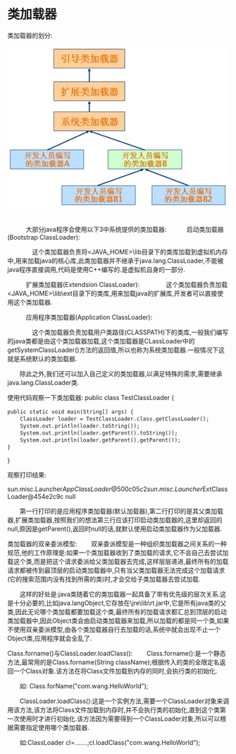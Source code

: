 # 类加载器

类加载器的划分:

<div align="center"> <img src="../pics/类加载器层级结构.png"/> </div><br>

　　　大部分java程序会使用以下3中系统提供的类加载器:
　　　启动类加载器(Bootstrap ClassLoader):

　　　　这个类加载器负责将<JAVA_HOME>\lib目录下的类库加载到虚拟机内存中,用来加载java的核心库,此类加载器并不继承于java.lang.ClassLoader,不能被java程序直接调用,代码是使用C++编写的.是虚拟机自身的一部分.

　　　扩展类加载器(Extendsion ClassLoader):
　　　　这个类加载器负责加载<JAVA_HOME>\lib\ext目录下的类库,用来加载java的扩展库,开发者可以直接使用这个类加载器.

　　　应用程序类加载器(Application ClassLoader):

　　　　这个类加载器负责加载用户类路径(CLASSPATH)下的类库,一般我们编写的java类都是由这个类加载器加载,这个类加载器是CLassLoader中的getSystemClassLoader()方法的返回值,所以也称为系统类加载器.一般情况下这就是系统默认的类加载器.

　　除此之外,我们还可以加入自己定义的类加载器,以满足特殊的需求,需要继承java.lang.ClassLoader类.


使用代码观察一下类加载器:
public class TestClassLoader {

    public static void main(String[] args) {
        ClassLoader loader = TestClassLoader.class.getClassLoader();
        System.out.println(loader.toString());
        System.out.println(loader.getParent().toString());
        System.out.println(loader.getParent().getParent());
    }
}


观察打印结果:

sun.misc.Launcher$AppClassLoader@500c05c2
sun.misc.Launcher$ExtClassLoader@454e2c9c
null

　　第一行打印的是应用程序类加载器(默认加载器),第二行打印的是其父类加载器,扩展类加载器,按照我们的想法第三行应该打印启动类加载器的,这里却返回的null,原因是getParent(),返回时null的话,就默认使用启动类加载器作为父加载器.

 类加载器的双亲委派模型:
　　双亲委派模型是一种组织类加载器之间关系的一种规范,他的工作原理是:如果一个类加载器收到了类加载的请求,它不会自己去尝试加载这个类,而是把这个请求委派给父类加载器去完成,这样层层递进,最终所有的加载请求都被传到最顶层的启动类加载器中,只有当父类加载器无法完成这个加载请求(它的搜索范围内没有找到所需的类)时,才会交给子类加载器去尝试加载.

　　这样的好处是:java类随着它的类加载器一起具备了带有优先级的层次关系.这是十分必要的,比如java.langObject,它存放在\jre\lib\rt.jar中,它是所有java类的父类,因此无论哪个类加载都要加载这个类,最终所有的加载请求都汇总到顶层的启动类加载器中,因此Object类会由启动类加载器来加载,所以加载的都是同一个类,如果不使用双亲委派模型,由各个类加载器自行去加载的话,系统中就会出现不止一个Object类,应用程序就会全乱了.

Class.forname()与ClassLoader.loadClass():
　　Class.forname():是一个静态方法,最常用的是Class.forname(String className);根据传入的类的全限定名返回一个Class对象.该方法在将Class文件加载到内存的同时,会执行类的初始化.

　　如: Class.forName("com.wang.HelloWorld");

　　ClassLoader.loadClass():这是一个实例方法,需要一个ClassLoader对象来调用该方法,该方法将Class文件加载到内存时,并不会执行类的初始化,直到这个类第一次使用时才进行初始化.该方法因为需要得到一个ClassLoader对象,所以可以根据需要指定使用哪个类加载器.

　　如:ClassLoader cl=.......;cl.loadClass("com.wang.HelloWorld");